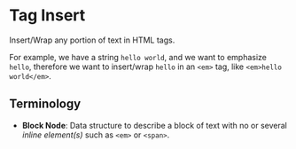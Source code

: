 # Tag Insert

Insert/Wrap any portion of text in HTML tags.

For example, we have a string `hello world`, and we want to emphasize
`hello`, therefore we want to insert/wrap `hello` in an `<em>` tag, like
`<em>hello world</em>`.

## Terminology

- **Block Node**: Data structure to describe a block of text
  with no or several _inline element(s)_ such as `<em>` or `<span>`.
